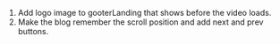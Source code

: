 1. Add logo image to gooterLanding that shows before the video loads.
2. Make the blog remember the scroll position and add next and prev buttons.